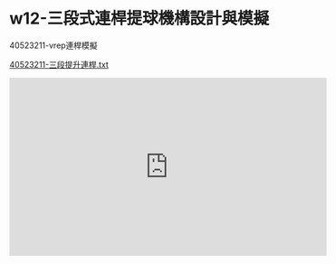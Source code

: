 # w12-三段式連桿提球機構設計與模擬
40523211-vrep連桿模擬

[40523211-三段提升連桿.txt](https://github.com/s40523211/cd2018/blob/gh-pages/40523211/3up%20plus.ttt)
<iframe width="560" height="315" src="https://www.youtube.com/embed/S4ABpcTo59E" frameborder="0" allow="autoplay; encrypted-media" allowfullscreen></iframe>

